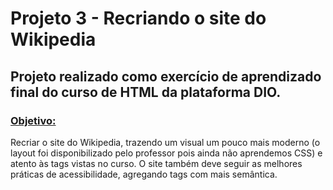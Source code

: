 <h1>Projeto 3 - Recriando o site do Wikipedia</h1>

<h2>Projeto realizado como exercício de aprendizado final do curso de HTML da plataforma DIO.</h2>

<h3><u>Objetivo:</u></h3>
<p>Recriar o site do Wikipedia, trazendo um visual um pouco mais moderno (o layout foi disponibilizado pelo professor 
pois ainda não aprendemos CSS) e atento às tags vistas no curso. O site também deve seguir as melhores práticas de acessibilidade, 
agregando tags com mais semântica.</p>
